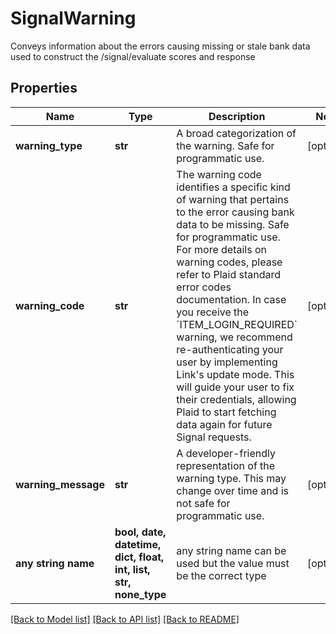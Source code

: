 # SignalWarning

Conveys information about the errors causing missing or stale bank data used to construct the /signal/evaluate scores and response

## Properties
Name | Type | Description | Notes
------------ | ------------- | ------------- | -------------
**warning_type** | **str** | A broad categorization of the warning. Safe for programmatic use. | [optional] 
**warning_code** | **str** | The warning code identifies a specific kind of warning that pertains to the error causing bank data to be missing. Safe for programmatic use. For more details on warning codes, please refer to Plaid standard error codes documentation. In case you receive the &#x60;ITEM_LOGIN_REQUIRED&#x60; warning, we recommend re-authenticating your user by implementing Link&#39;s update mode. This will guide your user to fix their credentials, allowing Plaid to start fetching data again for future Signal requests. | [optional] 
**warning_message** | **str** | A developer-friendly representation of the warning type. This may change over time and is not safe for programmatic use. | [optional] 
**any string name** | **bool, date, datetime, dict, float, int, list, str, none_type** | any string name can be used but the value must be the correct type | [optional]

[[Back to Model list]](../README.md#documentation-for-models) [[Back to API list]](../README.md#documentation-for-api-endpoints) [[Back to README]](../README.md)


